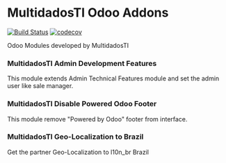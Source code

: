 # MultidadosTI Odoo Addons
[![Build Status](https://travis-ci.org/multidadosti-erp/multidadosti-addons.svg?branch=master)](https://travis-ci.org/multidadosti-erp/multidadosti-addons)
[![codecov](https://codecov.io/gh/multidadosti-erp/multidadosti-addons/branch/8.0/graph/badge.svg)](https://codecov.io/gh/multidadosti-erp/multidadosti-addons)

Odoo Modules developed by MultidadosTI

### MultidadosTI Admin Development Features

This module extends Admin Technical Features module and set the admin user like sale manager.

### MultidadosTI Disable Powered Odoo Footer

This module remove "Powered by Odoo" footer from interface.

### MultidadosTI Geo-Localization to Brazil

Get the partner Geo-Localization to l10n_br Brazil
